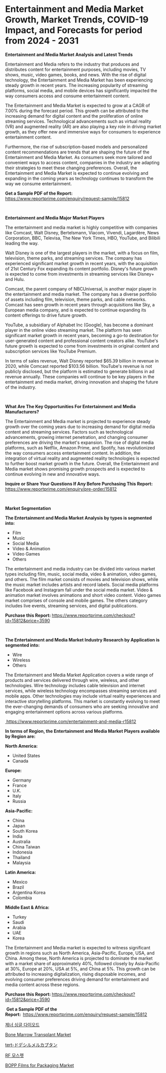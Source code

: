 <p><h1>Entertainment and Media Market Growth, Market Trends, COVID-19 Impact, and Forecasts for period from 2024 - 2031</h1></p><p><strong>Entertainment and Media Market Analysis and Latest Trends</strong></p>
<p><p>Entertainment and Media refers to the industry that produces and distributes content for entertainment purposes, including movies, TV shows, music, video games, books, and news. With the rise of digital technology, the Entertainment and Media Market has been experiencing steady growth in recent years. The increasing popularity of streaming platforms, social media, and mobile devices has significantly impacted the way consumers access and consume entertainment content.</p><p>The Entertainment and Media Market is expected to grow at a CAGR of 7.00% during the forecast period. This growth can be attributed to the increasing demand for digital content and the proliferation of online streaming services. Technological advancements such as virtual reality (VR) and augmented reality (AR) are also playing a key role in driving market growth, as they offer new and immersive ways for consumers to experience entertainment content.</p><p>Furthermore, the rise of subscription-based models and personalized content recommendations are trends that are shaping the future of the Entertainment and Media Market. As consumers seek more tailored and convenient ways to access content, companies in the industry are adapting their strategies to meet these changing preferences. Overall, the Entertainment and Media Market is expected to continue evolving and expanding in the coming years as technology continues to transform the way we consume entertainment.</p></p>
<p><strong>Get a Sample PDF of the Report:&nbsp;</strong> <a href="https://www.reportprime.com/enquiry/request-sample/15812">https://www.reportprime.com/enquiry/request-sample/15812</a></p>
<p>&nbsp;</p>
<p><strong>Entertainment and Media Major Market Players</strong></p>
<p><p>The entertainment and media market is highly competitive with companies like Comcast, Walt Disney, Bertelsmann, Viacom, Vivendi, Lagardère, News Corporation, BBC, Televisa, The New York Times, HBO, YouTube, and Bilibili leading the way. </p><p>Walt Disney is one of the largest players in the market, with a focus on film, television, theme parks, and streaming services. The company has experienced significant market growth in recent years, with the acquisition of 21st Century Fox expanding its content portfolio. Disney's future growth is expected to come from investments in streaming services like Disney+ and Hulu.</p><p>Comcast, the parent company of NBCUniversal, is another major player in the entertainment and media market. The company has a diverse portfolio of assets including film, television, theme parks, and cable networks. Comcast has seen growth in recent years through acquisitions like Sky, a European media company, and is expected to continue expanding its content offerings to drive future growth.</p><p>YouTube, a subsidiary of Alphabet Inc (Google), has become a dominant player in the online video streaming market. The platform has seen significant market growth in recent years, becoming a go-to destination for user-generated content and professional content creators alike. YouTube's future growth is expected to come from investments in original content and subscription services like YouTube Premium.</p><p>In terms of sales revenue, Walt Disney reported $65.39 billion in revenue in 2020, while Comcast reported $103.56 billion. YouTube's revenue is not publicly disclosed, but the platform is estimated to generate billions in ad revenue annually. These companies will continue to be key players in the entertainment and media market, driving innovation and shaping the future of the industry.</p></p>
<p>&nbsp;</p>
<p><strong>What Are The Key Opportunities For Entertainment and Media Manufacturers?</strong></p>
<p><p>The Entertainment and Media market is projected to experience steady growth over the coming years due to increasing demand for digital media content and streaming services. Factors such as technological advancements, growing internet penetration, and changing consumer preferences are driving the market's expansion. The rise of digital media platforms, such as Netflix, Amazon Prime, and Spotify, has revolutionized the way consumers access entertainment content. In addition, the integration of virtual reality and augmented reality technologies is expected to further boost market growth in the future. Overall, the Entertainment and Media market shows promising growth prospects and is expected to continue evolving in new and innovative ways.</p></p>
<p><strong>Inquire or Share Your Questions If Any Before Purchasing This Report:</strong> <a href="https://www.reportprime.com/enquiry/pre-order/15812">https://www.reportprime.com/enquiry/pre-order/15812</a></p>
<p>&nbsp;</p>
<p><strong>Market Segmentation</strong></p>
<p><strong>The Entertainment and Media Market Analysis by types is segmented into:</strong></p>
<p><ul><li>Film</li><li>Music</li><li>Social Media</li><li>Video & Animation</li><li>Video Games</li><li>Others</li></ul></p>
<p><p>The entertainment and media industry can be divided into various market types including film, music, social media, video & animation, video games, and others. The film market consists of movies and television shows, while the music market includes artists and record labels. Social media platforms like Facebook and Instagram fall under the social media market. Video & animation market involves animations and short video content. Video games market comprises of console and mobile games. The others category includes live events, streaming services, and digital publications.</p></p>
<p><strong>Purchase this Report:&nbsp;</strong><a href="https://www.reportprime.com/checkout?id=15812&price=3590">https://www.reportprime.com/checkout?id=15812&price=3590</a></p>
<p>&nbsp;</p>
<p><strong>The Entertainment and Media Market Industry Research by Application is segmented into:</strong></p>
<p><ul><li>Wire</li><li>Wireless</li><li>Others</li></ul></p>
<p><p>The Entertainment and Media Market Application covers a wide range of products and services delivered through wire, wireless, and other technologies. Wire technology includes cable television and internet services, while wireless technology encompasses streaming services and mobile apps. Other technologies may include virtual reality experiences and interactive storytelling platforms. This market is constantly evolving to meet the ever-changing demands of consumers who are seeking innovative and engaging entertainment options across various platforms.</p></p>
<p><a href="https://www.reportprime.com/entertainment-and-media-r15812">&nbsp;https://www.reportprime.com/entertainment-and-media-r15812</a></p>
<p><strong>In terms of Region, the Entertainment and Media Market Players available by Region are:</strong></p>
<p>
    <p> <strong> North America: </strong>
        <ul>
            <li>United States</li>
            <li>Canada</li>
        </ul>
        </p> 
    <p> <strong> Europe: </strong>
        <ul>
            <li>Germany</li>
            <li>France</li>
            <li>U.K.</li>
            <li>Italy</li>
            <li>Russia</li>
        </ul>
        </p> 
    <p> <strong> Asia-Pacific: </strong>
        <ul>
            <li>China</li>
            <li>Japan</li>
            <li>South Korea</li>
            <li>India</li>
            <li>Australia</li>
            <li>China Taiwan</li>
            <li>Indonesia</li>
            <li>Thailand</li>
            <li>Malaysia</li>
        </ul>
        </p> 
    <p> <strong> Latin America: </strong>
        <ul>
            <li>Mexico</li>
            <li>Brazil</li>
            <li>Argentina Korea</li>
            <li>Colombia</li>
        </ul>
        </p> 
    <p> <strong> Middle East & Africa: </strong>
        <ul>
            <li>Turkey</li>
            <li>Saudi</li>
            <li>Arabia</li>
            <li>UAE</li>
            <li>Korea</li>
        </ul>
    </p>
    </p>
<p><p>The Entertainment and Media market is expected to witness significant growth in regions such as North America, Asia-Pacific, Europe, USA, and China. Among these, North America is projected to dominate the market with a market share of approximately 40%, followed closely by Asia-Pacific at 30%, Europe at 20%, USA at 5%, and China at 5%. This growth can be attributed to increasing digitalization, rising disposable incomes, and evolving consumer preferences driving demand for entertainment and media content across these regions.</p></p>
<p><strong>Purchase this Report: </strong><a href="https://www.reportprime.com/checkout?id=15812&price=3590">https://www.reportprime.com/checkout?id=15812&price=3590</a></p>
<p>&nbsp;<strong>Get a Sample PDF of the Report:&nbsp;&nbsp;</strong><a href="https://www.reportprime.com/enquiry/request-sample/15812">https://www.reportprime.com/enquiry/request-sample/15812</a></p>
<p><strong></strong></p>
<p><p><a href="https://github.com/vskv4779xr1/Market-Research-Report-List-3/blob/main/1635456123244.md">제너 싱글 다이오드</a></p><p><a href="https://github.com/qrkceaah30/Market-Research-Report-List-1/blob/main/bone-marrow-transplant-market.md">Bone Marrow Transplant Market</a></p><p><a href="https://github.com/NikitaBruen/Market-Research-Report-List-2/blob/main/9526866122113.md">tert-ドデシルメルカプタン</a></p><p><a href="https://github.com/xvz497517413/Market-Research-Report-List-3/blob/main/3606371123243.md">RF 모스펫</a></p><p><a href="https://github.com/caicuccucga/Market-Research-Report-List-1/blob/main/bopp-films-for-packaging-market.md">BOPP Films for Packaging Market</a></p></p>